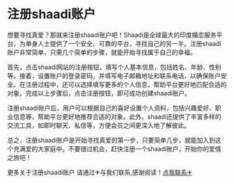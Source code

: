 # 注册shaadi账户

想要寻找真爱？那就来注册shaadi账户吧！Shaadi是全球最大的印度婚恋服务平台，为单身人士提供了一个安全、可靠的平台，寻找自己的另一半。注册shaadi账户非常简单，只需几个简单的步骤，就能开始寻找属于自己的幸福。

首先，点击shaadi网站的注册按钮，填写个人基本信息，包括姓名、年龄、性别等。接着，设置账户的登录密码，并填写电子邮箱地址和联系电话，以确保账户安全。在注册过程中，还可以选择填写更多的个人信息，帮助平台更好地匹配合适的对象。完成以上步骤后，点击注册按钮，即可成功创建shaadi账户。

注册shaadi账户后，用户可以根据自己的喜好设置个人资料，包括兴趣爱好、职业信息等，帮助平台更好地推荐合适的对象。此外，shaadi还提供了丰富多样的交流工具，如即时聊天、私信等，方便会员之间更深入地了解彼此。

总之，注册shaadi账户是开始寻找真爱的第一步，只要简单几步，就能加入到这个充满爱的大家庭中。不要错过机会，赶快注册一个shaadi账户，开始你的爱情之旅吧！

更多关于注册shaadi账户 请通过✈与我们联系,感谢阅读！[点我联系✈](https://docs.G208.com)